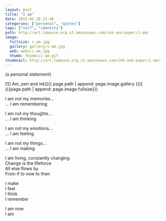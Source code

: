 ```yaml
---
layout: post
title: "I am"
date: 2015-05-28 21:49
categories: ["personal", "quotes"]
tags: ["self", "identity"]
path: http://art.tamouse.org.s3.amazonaws.com/ink-and-paper/i-am/
image:
  fullsize: i-am.jpg
  gallery: gallery/i-am.jpg
  web: webs/i-am.jpg
  thumb: thumbs/i-am.gif
thumbnail: http://art.tamouse.org.s3.amazonaws.com/ink-and-paper/i-am/thumbs/i-am.gif
---
```

(a personal statement)


[![I Am, pen and ink]({{ page.path | append: page.image.gallery }})]({{page.path | append: page.image.fullsize}})


<p>I am not my memories...<br>
... I am remembering</p>

<p>I am not my thoughts...<br>
... I am thinking</p>

<p>I am not my emotions...<br>
... I am feeling</p>

<p>I am not my things...<br>
... I am making</p>

<p>I am living, constantly changing<br>
Change is the lifeforce<br>
All else flows by<br>
From if to now to then</p>

<p>I make<br>
I feel<br>
I think<br>
I remember</p>

<p>I am now<br>
I am</p>
